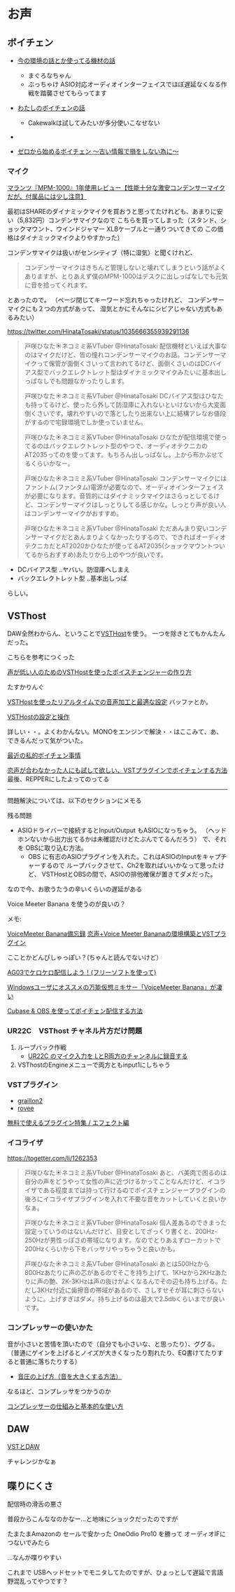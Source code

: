 
# お声

## ボイチェン

* [今の環境の話とか使ってる機材の話](https://magrona.fanbox.cc/posts/828702)
    * まぐろなちゃん
    * ぶっちゃけ ASIO対応オーディオインターフェイスでほぼ遅延なくなる作戦を踏襲させてもらってます

* [わたしのボイチェンの話](https://note.com/gasoko0150/n/n91e720d9b333)
    * Cakewalkは試してみたいが多分使いこなせない

* [](https://togetter.com/li/1262353)

* [ゼロから始めるボイチェン ～古い情報で損をしない為に～](https://note.com/hapikle_sour/n/n6dd231c2222d)


### マイク

[マランツ『MPM-1000』1年使用レビュー【性能十分な激安コンデンサーマイクだが、付属品には少し注意】](https://maglog.tokyo/mpm-1000-review/)

最初はSHAREのダイナミックマイクを買おうと思ってたけれども、あまりに安い（5,832円）コンデンサマイクなので
こちらを買ってしまった（スタンド、ショックマウント、ウインドジャマー XLBケーブルと一通りついてきての
この価格はダイナミックマイクよりやすかった）


コンデンサマイクは扱いがセンシティブ（特に湿気）と聞くけれど、

> コンデンサーマイクはきちんと管理しないと壊れてしまうという話がよくありますが、とりあえず僕のMPM-1000はデスクに出しっぱなしでも元気に音を拾ってくれます。

とあったので。
（ページ閉じてキーワード忘れちゃったけれど、
コンデンサーマイクにも２つの方式があって、
湿気とかにそんなにシビアじゃない方式もあるみたい）

https://twitter.com/HinataTosaki/status/1035666355939291136

> 戸咲ひなた☀️ネコミミ系VTuber @HinataTosaki
> 配信機材といえば大事なのはマイクだけど、皆の憧れコンデンサーマイクのお話。コンデンサーマイクって保管が面倒くさいって言われてるけど、面倒くさいのはDCバイアス型でバックエレクトレット型はダイナミックマイクみたいに基本出しっぱなしでも問題なかったりします。
>
>
> 戸咲ひなた☀️ネコミミ系VTuber @HinataTosaki
> DCバイアス型はひなたも持ってるけど、使ったら外して防湿庫に入れないといけないから大変面倒くさいです。壊れやすいので落としたり出来ない上に結構アレなお値段がするので宅録環境でしか使っていません。
>
> 戸咲ひなた☀️ネコミミ系VTuber @HinataTosaki
> ひなたが配信環境で使ってるのはバックエレクトレット型のやつで、オーディオテクニカのAT2035ってのを使ってます。もちろん出しっぱなし。上から布かぶせてるくらいかなー。
>
> 戸咲ひなた☀️ネコミミ系VTuber @HinataTosaki
> コンデンサーマイクにはファントム(ファンタム)電源が必要なので、オーディオインターフェイスが必要になります。音質的にはダイナミックマイクはさらっとしてるけど、コンデンサーマイクはしっとりしてる感じかな。しっとり声が良い人はコンデンサーマイクがおすすめ。
>
> 戸咲ひなた☀️ネコミミ系VTuber @HinataTosaki
> ただあんまり安いコンデンサーマイクだとあんまりよくなかったりするので、できればオーディオテクニカだとAT2020かひなたが使ってるAT2035(ショックマウントついてるからおすすめ)あたりから上のやつが良いです。

* DCバイアス型 ..ヤバい。防湿庫へしまえ
* バックエレクトレット型 ..基本出しっぱ

らしい。

## VSThost

DAW全然わからん、ということで[VSTHost](https://www.hermannseib.com/english/vsthost.htm)を使う。
一つを除きとてもかんたんだった。


こちらを参考につくった

[声が低い人のためのVSTHostを使ったボイスチェンジャーの作り方](http://blog.vrai.jp/article/469327817.html)

たすかりんぐ

[VSTHostを使ったリアルタイムでの音声加工と最適な設定](http://www.brillyaht.com/archives/121)
バッファとか。


[VSTHostの設定と操作](https://yppts.adam.ne.jp/music/isogi/vsthost.html)

詳しい・・。よくわかんない。MONOをエンジンで解決・・はここみて、あ、できるんだって気がついた。



[最近の私的ボイチェン事情](https://note.com/ruskbull/n/nb4f7c18d6982)

[恋声が合わなかった人にも試して欲しい、VSTプラグインでボイチェンする方法](https://ch.nicovideo.jp/torisoup/blomaga/ar1610846)
最後、REPPERにしたよってのってる

-----------------------------------------


問題解決については、以下のセクションにメモる

残る問題

* ASIOドライバーで接続するとInput/Output もASIOになっちゃう。
 （ヘッドホンないから出力出てるかは未確認だけどたぶんでてるんだろう）
 で、それを OBSに取り込む方法。
    * OBS に有志のASIOプラグインを入れた。これはASIOのInputをキャプチャーするので
      ループバックさせて、Ch2を取ればいいかなって思ったけど、
      VSTHostとOBSの間で、ASIOの排他確保が置きてダメだった。

なので今、お歌うたうの辛いくらいの遅延がある

Voice Meeter Banana を使うのが良いの？

メモ:

[VoiceMeeter Banana備忘録](https://frailleaves.com/broadcast/vmbanana/)
[恋声+Voice Meeter Bananaの環境構築とVSTプラグイン](https://fuyunoyukihana.hatenablog.com/entry/2018/11/20/211749)

こことかどんぴしゃっぽい？(ちゃんと読んでないけど）

[AG03でケロケロ配信しよう！(フリーソフトを使って)](http://randrandr.blog.fc2.com/blog-entry-42.html)

[Windowsユーザにオススメの万能仮想ミキサー「VoiceMeeter Banana」が凄い](https://av.watch.impress.co.jp/docs/series/dal/1255935.html)


[Cubase & OBS を使ってボイチェン配信する方法](https://note.com/rhnnsi/n/n478aaa3544d7)

### UR22C　VSThost チャネル片方だけ問題

1. ループバック作戦
    * [UR22C のマイク入力を LとR両方のチャンネルに録音する](https://www.ipentec.com/document/hardware-steinberg-ur22c-record-microphone-input-to-l-and-r-channel)
2. VSThostのEngineメニューで両方ともinput1にしちゃう


### VSTプラグイン

* [graillon2](https://www.auburnsounds.com/products/Graillon.html)
* [rovee](https://www.g200kg.com/jp/software/rovee.html)


[無料で使えるプラグイン特集 / エフェクト編](https://chanoma.realfreedom.jp/archives/5671)


### イコライザ

https://togetter.com/li/1262353

> 戸咲ひなた☀️ネコミミ系VTuber @HinataTosaki
> あと、バ美肉で困るのは自分の声をどうやって女性の声に近づけるかってことなんだけど、イコライザである程度までは持って行けるのでボイスチェンジャープラグインの後ろにイコライザプラグインを入れて不要な音をカットしていくと良いかなぁ。
>
>
> 戸咲ひなた☀️ネコミミ系VTuber @HinataTosaki
> 個人差あるのできまった設定っていうのはないんだけど、目安としてざっくり書くと、200Hz-250Hzが男性っぽさの帯域になります。なのでとりあえずローカットで200Hzくらいから下をバッサリやっちゃうと良いかも。
>
> 戸咲ひなた☀️ネコミミ系VTuber @HinataTosaki
> あとは500Hzから800Hzあたりに声の芯があるのでそこを持ち上げて、1KHzから2KHzあたりに声の艶、2K-3KHzは声の抜けがよくなるんでその辺も持ち上げる。ただし3KHz付近に歯擦音の帯域があるので、さしすせそが耳に刺さらないように。上げすぎはダメ。持ち上げるのは最大で2.5dbくらいまでが良いです。

### コンプレッサーの使いかた

音が小さいと苦情を頂いたので（自分でも小さいな、と思ったり）、ググる。
（普通にゲインを上げるとノイズが大きくなったり割れたり、EQ書けてたりすると普通に落ちたりする）

* [音圧の上げ方（音を大きくする方法）](https://www.dtmfb.com/technique/onatsu/)

なるほど、コンプレッサをつかうのか

[コンプレッサーの仕組みと基本的な使い方](https://chirico-music.net/compressor/)

## DAW

[VSTとDAW](https://saeokuri.hatenablog.com/entry/2019/12/17/041557)

チャレンジかなぁ

## 喋りにくさ

配信時の滑舌の悪さ

普段からこんななのかなー…と地味にショックだったのですが

たまたまAmazonの セールで安かった OneOdio Pro10 を勝って オーディオIFにつないでみたら

…なんか喋りやすい

これまで USBヘッドセットでモニタしてたのですが、ひょっとして遅延で言語野混乱ってやつです？
